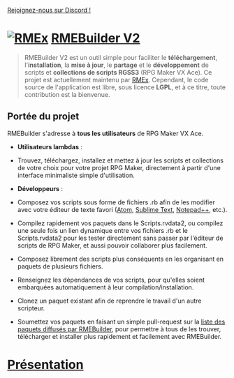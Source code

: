 [Rejoignez-nous sur Discord !](https://discord.gg/yRUZcdQ)

# [![RMEx](http://rmex.github.io/images/rmex-shortcut.png)](http://rmex.github.io) [RMEBuilder V2](http://rmex.github.io/RMEBuilder/)
> RMEBuilder V2 est un outil simple pour faciliter le **téléchargement**, l'**installation**, la **mise à jour**, le **partage** et le **développement** de scripts et **collections de scripts RGSS3** (RPG Maker VX Ace).
Ce projet est actuellement maintenu par [RMEx](https://github.com/RMEx). Cependant, le code source de l'application est libre, sous licence **LGPL**, et à ce titre, toute contribution est la bienvenue.


## Portée du projet

RMEBuilder s'adresse à **tous les utilisateurs** de RPG Maker VX Ace.
- **Utilisateurs lambdas** :
 - Trouvez, téléchargez, installez et mettez à jour les scripts et collections de votre choix pour votre projet RPG Maker, directement à partir d'une interface minimaliste simple d'utilisation.  

- **Développeurs** :
 - Composez vos scripts sous forme de fichiers .rb afin de les modifier avec votre éditeur de texte favori ([Atom](https://atom.io/), [Sublime Text](http://www.sublimetext.com/), [Notepad++](http://notepad-plus-plus.org/), etc.).
 - Compilez rapidement vos paquets dans le Scripts.rvdata2, ou compilez une seule fois un lien dynamique entre vos fichiers .rb et le Scripts.rvdata2 pour les tester directement sans passer par l'éditeur de scripts de RPG Maker, et aussi pouvoir collaborer plus facilement.
 - Composez librement des scripts plus conséquents en les organisant en paquets de plusieurs fichiers.
 - Renseignez les dépendances de vos scripts, pour qu'elles soient embarquées automatiquement à leur compilation/installation.
 - Clonez un paquet existant afin de reprendre le travail d'un autre scripteur.
 - Soumettez vos paquets en faisant un simple pull-request sur la [liste des paquets diffusés par RMEBuilder](https://github.com/RMEx/RMEPackages/blob/master/packages.rb), pour permettre à tous de les trouver, télécharger et installer plus rapidement et facilement avec RMEBuilder.

# [Présentation](http://rmex.github.io/RMEBuilder/)
